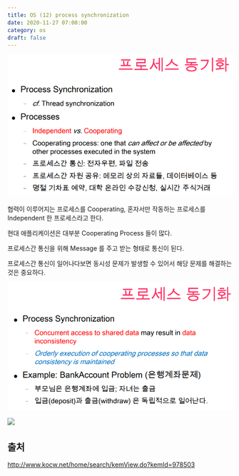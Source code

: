 ```yaml
---
title: OS (12) process synchronization
date: 2020-11-27 07:00:00
category: os
draft: false
---
```


![](./images/2020-11-27-process-synchronization-1.png)

협력이 이루어지는 프로세스를 Cooperating, 혼자서만 작동하는 프로세스를 Independent 한 프로세스라고 한다.

현대 애플리케이션은 대부분 Cooperating Process 들이 많다.

프로세스간 통신을 위해 Message 를 주고 받는 형태로 통신이 된다.

프로세스간 통신이 일어나다보면 동시성 문제가 발생할 수 있어서 해당 문제를 해결하는 것은 중요하다.

![](./images/2020-11-27-process-synchronization-2.png)

![](./images/2020-11-27-process-synchronization-3.png)

## 출처

http://www.kocw.net/home/search/kemView.do?kemId=978503
